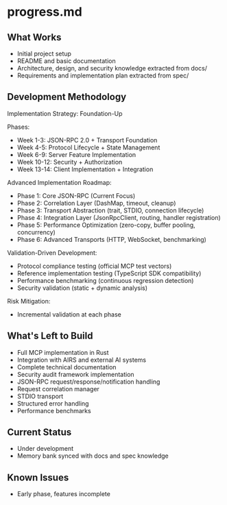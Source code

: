 # progress.md

## What Works
- Initial project setup
- README and basic documentation
- Architecture, design, and security knowledge extracted from docs/
- Requirements and implementation plan extracted from spec/

## Development Methodology
Implementation Strategy: Foundation-Up

Phases:
- Week 1-3: JSON-RPC 2.0 + Transport Foundation
- Week 4-5: Protocol Lifecycle + State Management
- Week 6-9: Server Feature Implementation
- Week 10-12: Security + Authorization
- Week 13-14: Client Implementation + Integration

Advanced Implementation Roadmap:
- Phase 1: Core JSON-RPC (Current Focus)
- Phase 2: Correlation Layer (DashMap, timeout, cleanup)
- Phase 3: Transport Abstraction (trait, STDIO, connection lifecycle)
- Phase 4: Integration Layer (JsonRpcClient, routing, handler registration)
- Phase 5: Performance Optimization (zero-copy, buffer pooling, concurrency)
- Phase 6: Advanced Transports (HTTP, WebSocket, benchmarking)

Validation-Driven Development:
- Protocol compliance testing (official MCP test vectors)
- Reference implementation testing (TypeScript SDK compatibility)
- Performance benchmarking (continuous regression detection)
- Security validation (static + dynamic analysis)

Risk Mitigation:
- Incremental validation at each phase
## What's Left to Build
- Full MCP implementation in Rust
- Integration with AIRS and external AI systems
- Complete technical documentation
- Security audit framework implementation
- JSON-RPC request/response/notification handling
- Request correlation manager
- STDIO transport
- Structured error handling
- Performance benchmarks

## Current Status
- Under development
- Memory bank synced with docs and spec knowledge

## Known Issues
- Early phase, features incomplete
